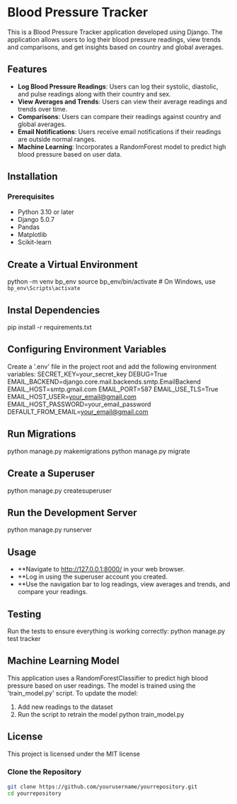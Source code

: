 
# Blood Pressure Tracker

This is a Blood Pressure Tracker application developed using Django. The application allows users to log their blood pressure readings, view trends and comparisons, and get insights based on country and global averages.

## Features

- **Log Blood Pressure Readings**: Users can log their systolic, diastolic, and pulse readings along with their country and sex.
- **View Averages and Trends**: Users can view their average readings and trends over time.
- **Comparisons**: Users can compare their readings against country and global averages.
- **Email Notifications**: Users receive email notifications if their readings are outside normal ranges.
- **Machine Learning**: Incorporates a RandomForest model to predict high blood pressure based on user data.

## Installation

### Prerequisites

- Python 3.10 or later
- Django 5.0.7
- Pandas
- Matplotlib
- Scikit-learn

## Create a Virtual Environment
python -m venv bp_env
source bp_env/bin/activate  # On Windows, use `bp_env\Scripts\activate`

## Instal Dependencies
pip install -r requirements.txt

## Configuring Environment Variables
Create a '.env' file in the project root and add the following environment variables:
SECRET_KEY=your_secret_key
DEBUG=True
EMAIL_BACKEND=django.core.mail.backends.smtp.EmailBackend
EMAIL_HOST=smtp.gmail.com
EMAIL_PORT=587
EMAIL_USE_TLS=True
EMAIL_HOST_USER=your_email@gmail.com
EMAIL_HOST_PASSWORD=your_email_password
DEFAULT_FROM_EMAIL=your_email@gmail.com

## Run Migrations
python manage.py makemigrations
python manage.py migrate

## Create a Superuser
python manage.py createsuperuser

## Run the Development Server
python manage.py runserver

## Usage
- **Navigate to http://127.0.0.1:8000/ in your web browser.
- **Log in using the superuser account you created.
- **Use the navigation bar to log readings, view averages and trends, and compare your readings.

## Testing
Run the tests to ensure everything is working correctly:
python manage.py test tracker

## Machine Learning Model
This application uses a RandomForestClassifier to predict high blood pressure based on user readings. The model is trained using the 'train_model.py' script.
To update the model:
1. Add new readings to the dataset
2. Run the script to retrain the model
python train_model.py

## License
This project is licensed under the MIT license



### Clone the Repository

```bash
git clone https://github.com/yourusername/yourrepository.git
cd yourrepository
 

